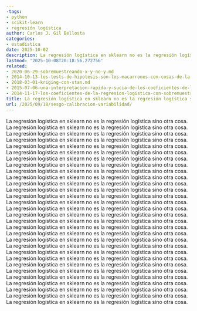```yaml
---
-tags:
- python
- scikit-learn
- regresión logística
author: Carlos J. Gil Bellosta
categories:
- estadística
date: 2025-10-02
description: La regresión logística en sklearn no es la regresión logística sino otra cosa.
lastmod: '2025-10-08T20:18:56.272756'
related:
- 2020-06-29-sobremuestreando-x-y-no-y.md
- 2014-10-13-los-tests-de-hipotesis-son-los-macarrones-con-cosas-de-la-nevera.md
- 2018-03-01-kriging-con-stan.md
- 2015-07-06-una-interpretacion-rapida-y-sucia-de-los-coeficientes-de-la-regresion-logistica.md
- 2014-11-17-los-coeficientes-de-la-regresion-logistica-con-sobremuestreo.md
title: La regresión logística en sklearn no es la regresión logística sino otra cosa
url: /2025/09/18/sesgo-calibracion-variabilidad/
---
```


La regresión logística en sklearn no es la regresión logística sino otra cosa. La regresión logística en sklearn no es la regresión logística sino otra cosa. La regresión logística en sklearn no es la regresión logística sino otra cosa. La regresión logística en sklearn no es la regresión logística sino otra cosa. La regresión logística en sklearn no es la regresión logística sino otra cosa. La regresión logística en sklearn no es la regresión logística sino otra cosa. La regresión logística en sklearn no es la regresión logística sino otra cosa. La regresión logística en sklearn no es la regresión logística sino otra cosa. La regresión logística en sklearn no es la regresión logística sino otra cosa. La regresión logística en sklearn no es la regresión logística sino otra cosa. La regresión logística en sklearn no es la regresión logística sino otra cosa. La regresión logística en sklearn no es la regresión logística sino otra cosa. La regresión logística en sklearn no es la regresión logística sino otra cosa. La regresión logística en sklearn no es la regresión logística sino otra cosa. La regresión logística en sklearn no es la regresión logística sino otra cosa. La regresión logística en sklearn no es la regresión logística sino otra cosa. La regresión logística en sklearn no es la regresión logística sino otra cosa. La regresión logística en sklearn no es la regresión logística sino otra cosa. La regresión logística en sklearn no es la regresión logística sino otra cosa. La regresión logística en sklearn no es la regresión logística sino otra cosa. La regresión logística en sklearn no es la regresión logística sino otra cosa. La regresión logística en sklearn no es la regresión logística sino otra cosa. La regresión logística en sklearn no es la regresión logística sino otra cosa. La regresión logística en sklearn no es la regresión logística sino otra cosa. La regresión logística en sklearn no es la regresión logística sino otra cosa. La regresión logística en sklearn no es la regresión logística sino otra cosa. La regresión logística en sklearn no es la regresión logística sino otra cosa. La regresión logística en sklearn no es la regresión logística sino otra cosa. La regresión logística en sklearn no es la regresión logística sino otra cosa. La regresión logística en sklearn no es la regresión logística sino otra cosa.